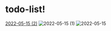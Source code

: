 # todo-list!
[2022-05-15 (2)](https://user-images.githubusercontent.com/54276326/168481810-a070c785-c99c-4aaf-be46-03dcacfb2485.png)
![2022-05-15 (1)](https://user-images.githubusercontent.com/54276326/168481813-a93f342a-2584-4218-99f1-743115d928b2.png)
![2022-05-15](https://user-images.githubusercontent.com/54276326/168481820-e5763fca-93f0-4456-a61f-d9800a67e13a.png)
